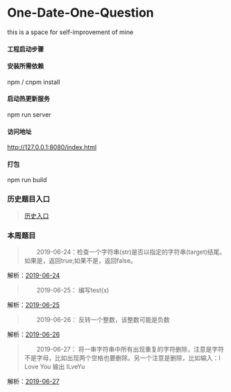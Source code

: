 # One-Date-One-Question
this is a space for self-improvement of mine

#### 工程启动步骤

#### 安装所需依赖
npm / cnpm install 

#### 启动热更新服务
npm run server  

#### 访问地址
http://127.0.0.1:8080/index.html


#### 打包
npm run build

### 历史题目入口

> [历史入口](https://github.com/dorseysen/One-Date-One-Question/blob/master/src/history.md)  

### 本周题目

> &emsp;&emsp;2019-06-24：检查一个字符串(str)是否以指定的字符串(target)结尾。如果是，返回true;如果不是，返回false。 


解析：[2019-06-24](https://github.com/dorseysen/One-Date-One-Question/issues/48)  



> &emsp;&emsp;2019-06-25： 编写test(x)  



解析：[2019-06-25](https://github.com/dorseysen/One-Date-One-Question/issues/49)  



> &emsp;&emsp;2019-06-26： 反转一个整数，该整数可能是负数  



解析：[2019-06-26](https://github.com/dorseysen/One-Date-One-Question/issues/50)  



> &emsp;&emsp;2019-06-27： 将一串字符串中所有出现重复的字符删除，注意是字符不是字母，比如出现两个空格也要删除。另一个注意是删除，比如输入：I Love You 输出 ILveYu  



解析：[2019-06-27](https://github.com/dorseysen/One-Date-One-Question/issues/51)  




